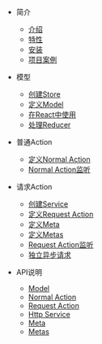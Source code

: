 * 简介
    * [介绍](/zh-cn/)
    * [特性](/zh-cn/feature.md)
    * [安装](/zh-cn/installation.md)
    * [项目案例](/zh-cn/demo.md)
    
* 模型
    * [创建Store](/zh-cn/generate-store.md)
    * [定义Model](/zh-cn/define-model.md)
    * [在React中使用](/zh-cn/use-model-in-react.md)
    * [处理Reducer](/zh-cn/reducer.md)

* 普通Action
    * [定义Normal Action](/zh-cn/define-normal-action.md)
    * [Normal Action监听](/zh-cn/normal-action-effects.md)

* 请求Action
    * [创建Service](/zh-cn/http-service.md)
    * [定义Request Action](/zh-cn/define-request-action.md)
    * [定义Meta](/zh-cn/define-meta.md)
    * [定义Metas](/zh-cn/define-metas.md)
    * [Request Action监听](/zh-cn/request-action-effects.md)
    * [独立异步请求](/zh-cn/orphan-request.md)

* API说明
    * [Model]()
    * [Normal Action]()
    * [Request Action]()
    * [Http Service]()
    * [Meta]()
    * [Metas]()
